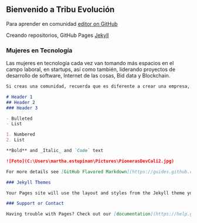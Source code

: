 ## Bienvenido a Tribu Evolución

Para aprender en comunidad [editor on GitHub](https://github.com/marthaisabel/marthaisabel.github.io/edit/master/index.md)

Creando repositorios, GitHub Pages [Jekyll](https://jekyllrb.com/)

### Mujeres en Tecnología

Las mujeres en tecnología cada vez van tomando más espacios en el campo laboral, en startups, así como también, liderando proyectos de desarrollo de software, Internet de las cosas, Bid data y Blockchain.

```markdown
Si creas una comunidad, recuerda que es diferente a crear una empresa, aunque te parezca que es lo mismo.

# Header 1
## Header 2
### Header 3

- Bulleted
- List

1. Numbered
2. List

**Bold** and _Italic_ and `Code` text

![Foto](C:\Users\martha.estupinan\Pictures\PionerasDevCali2.jpg)

For more details see [GitHub Flavored Markdown](https://guides.github.com/features/mastering-markdown/).

### Jekyll Themes

Your Pages site will use the layout and styles from the Jekyll theme you have selected in your [repository settings](https://github.com/marthaisabel/marthaisabel.github.io/settings). The name of this theme is saved in the Jekyll `_config.yml` configuration file.

### Support or Contact

Having trouble with Pages? Check out our [documentation](https://help.github.com/categories/github-pages-basics/) or [contact support](https://github.com/contact) and we’ll help you sort it out.
